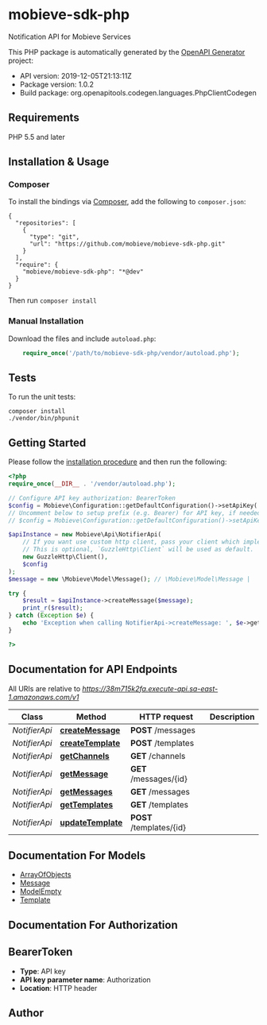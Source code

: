 # mobieve-sdk-php
Notification API for Mobieve Services

This PHP package is automatically generated by the [OpenAPI Generator](https://openapi-generator.tech) project:

- API version: 2019-12-05T21:13:11Z
- Package version: 1.0.2
- Build package: org.openapitools.codegen.languages.PhpClientCodegen

## Requirements

PHP 5.5 and later

## Installation & Usage
### Composer

To install the bindings via [Composer](http://getcomposer.org/), add the following to `composer.json`:

```
{
  "repositories": [
    {
      "type": "git",
      "url": "https://github.com/mobieve/mobieve-sdk-php.git"
    }
  ],
  "require": {
    "mobieve/mobieve-sdk-php": "*@dev"
  }
}
```

Then run `composer install`

### Manual Installation

Download the files and include `autoload.php`:

```php
    require_once('/path/to/mobieve-sdk-php/vendor/autoload.php');
```

## Tests

To run the unit tests:

```
composer install
./vendor/bin/phpunit
```

## Getting Started

Please follow the [installation procedure](#installation--usage) and then run the following:

```php
<?php
require_once(__DIR__ . '/vendor/autoload.php');

// Configure API key authorization: BearerToken
$config = Mobieve\Configuration::getDefaultConfiguration()->setApiKey('Authorization', 'YOUR_API_KEY');
// Uncomment below to setup prefix (e.g. Bearer) for API key, if needed
// $config = Mobieve\Configuration::getDefaultConfiguration()->setApiKeyPrefix('Authorization', 'Bearer');

$apiInstance = new Mobieve\Api\NotifierApi(
    // If you want use custom http client, pass your client which implements `GuzzleHttp\ClientInterface`.
    // This is optional, `GuzzleHttp\Client` will be used as default.
    new GuzzleHttp\Client(),
    $config
);
$message = new \Mobieve\Model\Message(); // \Mobieve\Model\Message | 

try {
    $result = $apiInstance->createMessage($message);
    print_r($result);
} catch (Exception $e) {
    echo 'Exception when calling NotifierApi->createMessage: ', $e->getMessage(), PHP_EOL;
}

?>
```

## Documentation for API Endpoints

All URIs are relative to *https://38m715k2fa.execute-api.sa-east-1.amazonaws.com/v1*

Class | Method | HTTP request | Description
------------ | ------------- | ------------- | -------------
*NotifierApi* | [**createMessage**](docs/Api/NotifierApi.md#createmessage) | **POST** /messages | 
*NotifierApi* | [**createTemplate**](docs/Api/NotifierApi.md#createtemplate) | **POST** /templates | 
*NotifierApi* | [**getChannels**](docs/Api/NotifierApi.md#getchannels) | **GET** /channels | 
*NotifierApi* | [**getMessage**](docs/Api/NotifierApi.md#getmessage) | **GET** /messages/{id} | 
*NotifierApi* | [**getMessages**](docs/Api/NotifierApi.md#getmessages) | **GET** /messages | 
*NotifierApi* | [**getTemplates**](docs/Api/NotifierApi.md#gettemplates) | **GET** /templates | 
*NotifierApi* | [**updateTemplate**](docs/Api/NotifierApi.md#updatetemplate) | **POST** /templates/{id} | 


## Documentation For Models

 - [ArrayOfObjects](docs/Model/ArrayOfObjects.md)
 - [Message](docs/Model/Message.md)
 - [ModelEmpty](docs/Model/ModelEmpty.md)
 - [Template](docs/Model/Template.md)


## Documentation For Authorization


## BearerToken

- **Type**: API key
- **API key parameter name**: Authorization
- **Location**: HTTP header


## Author





